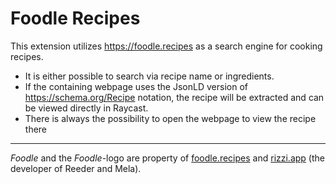 # Foodle Recipes

This extension utilizes https://foodle.recipes as a search engine for cooking recipes.

- It is either possible to search via recipe name or ingredients.
- If the containing webpage uses the JsonLD version of https://schema.org/Recipe notation, the recipe will be extracted and can be viewed directly in Raycast. 
- There is always the possibility to open the webpage to view the recipe there

---
_Foodle_ and the _Foodle_-logo are property of [foodle.recipes](https://foodle.recipes) and [rizzi.app](https://rizzi.app) (the developer of Reeder and Mela).
